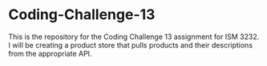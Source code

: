 # Coding-Challenge-13
This is the repository for the Coding Challenge 13 assignment for ISM 3232. I will be creating a product store that pulls products and their descriptions from the appropriate API.
